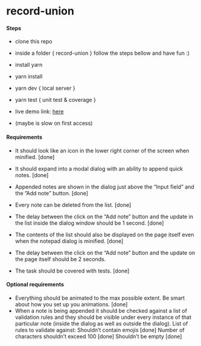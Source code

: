 # record-union

#### Steps
- clone this repo
- inside a folder { record-union } follow the steps bellow and have fun :)
- install yarn
- yarn install
- yarn dev { local server }
- yarn test { unit test & coverage }

- live demo link: [here](https://quick-notes-jvptcdvvbj.now.sh/)
- (maybe is slow on first access)

#### Requirements
- It should look like an icon in the lower right corner of the screen when minified. [done]

- It should expand into a modal dialog with an ability to append quick notes. [done]

- Appended notes are shown in the dialog just above the “Input field” and the ”Add note” button. [done]

- Every note can be deleted from the list. [done]

- The delay between the click on the “Add note” button and the update in the list inside the dialog window should be 1 second. [done]

- The contents of the list should also be displayed on the page itself even when the notepad dialog is minified. [done]

- The delay between the click on the “Add note” button and the update on the page itself should be 2 seconds.

- The task should be covered with tests. [done]

#### Optional requirements
- Everything should be animated to the max possible extent. Be smart about how you set up you animations. [done]
- When a note is being appended it should be checked against a list of validation rules and they should be visible
under every instance of that particular note (inside the dialog as well as outside the dialog). List of rules to validate against:
Shouldn’t contain emojis [done]
Number of characters shouldn’t exceed 100 [done]
Shouldn’t be empty [done]
